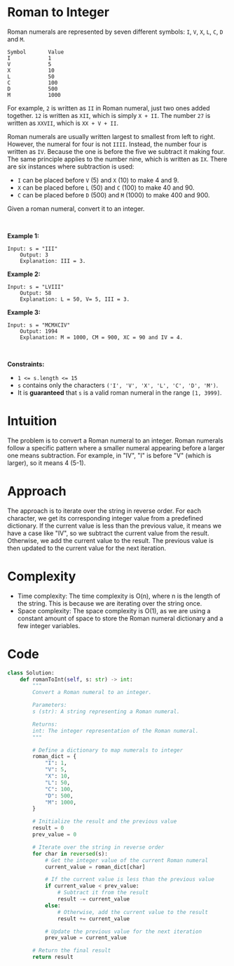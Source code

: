 # Roman to Integer


Roman numerals are represented by seven different symbols: `I`, `V`,
`X`, `L`, `C`, `D` and `M`.

    Symbol       Value
    I            1
    V            5
    X            10
    L            50
    C            100
    D            500
    M            1000

For example, `2` is written as `II` in Roman numeral, just two ones
added together. `12` is written as `XII`, which is simply `X + II`. The
number `27` is written as `XXVII`, which is `XX + V + II`.

Roman numerals are usually written largest to smallest from left to
right. However, the numeral for four is not `IIII`. Instead, the number
four is written as `IV`. Because the one is before the five we subtract
it making four. The same principle applies to the number nine, which is
written as `IX`. There are six instances where subtraction is used:

- `I` can be placed before `V` (5) and `X` (10) to make 4 and 9. 
- `X` can be placed before `L` (50) and `C` (100) to make 40 and 90. 
- `C` can be placed before `D` (500) and `M` (1000) to make 400 and 900.

Given a roman numeral, convert it to an integer.

 

**Example 1:**

    Input: s = "III"
        Output: 3
        Explanation: III = 3.
        

**Example 2:**

    Input: s = "LVIII"
        Output: 58
        Explanation: L = 50, V= 5, III = 3.
        

**Example 3:**

    Input: s = "MCMXCIV"
        Output: 1994
        Explanation: M = 1000, CM = 900, XC = 90 and IV = 4.
        

 

**Constraints:**

- `1 <= s.length <= 15`
- `s` contains only the characters
  `('I', 'V', 'X', 'L', 'C', 'D', 'M')`.
- It is **guaranteed** that `s` is a valid roman numeral in the range
  `[1, 3999]`.

# Intuition
The problem is to convert a Roman numeral to an integer. Roman numerals follow a specific pattern where a smaller numeral appearing before a larger one means subtraction. For example, in "IV", "I" is before "V" (which is larger), so it means 4 (5-1).

# Approach
The approach is to iterate over the string in reverse order. For each character, we get its corresponding integer value from a predefined dictionary. If the current value is less than the previous value, it means we have a case like "IV", so we subtract the current value from the result. Otherwise, we add the current value to the result. The previous value is then updated to the current value for the next iteration.

# Complexity
- Time complexity: The time complexity is O(n), where n is the length of the string. This is because we are iterating over the string once.
- Space complexity: The space complexity is O(1), as we are using a constant amount of space to store the Roman numeral dictionary and a few integer variables.

# Code
```python
class Solution:
    def romanToInt(self, s: str) -> int:
        """
        Convert a Roman numeral to an integer.

        Parameters:
        s (str): A string representing a Roman numeral.

        Returns:
        int: The integer representation of the Roman numeral.
        """

        # Define a dictionary to map numerals to integer
        roman_dict = {
            "I": 1,
            "V": 5,
            "X": 10,
            "L": 50,
            "C": 100,
            "D": 500,
            "M": 1000,
        }

        # Initialize the result and the previous value
        result = 0
        prev_value = 0

        # Iterate over the string in reverse order
        for char in reversed(s):
            # Get the integer value of the current Roman numeral
            current_value = roman_dict[char]

            # If the current value is less than the previous value
            if current_value < prev_value:
                # Subtract it from the result
                result -= current_value
            else:
                # Otherwise, add the current value to the result
                result += current_value

            # Update the previous value for the next iteration
            prev_value = current_value

        # Return the final result
        return result
```
